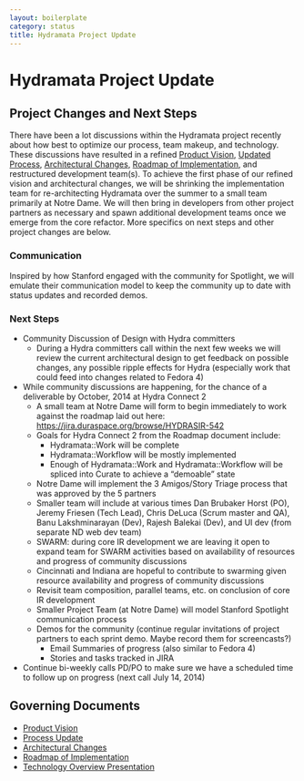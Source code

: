 ```yaml
---
layout: boilerplate
category: status
title: Hydramata Project Update
---
```

# Hydramata Project Update

## Project Changes and Next Steps
There have been a lot discussions within the Hydramata project recently about how best to optimize our process, team makeup, and technology. These discussions have resulted in a refined [Product Vision][1], [Updated Process][2], [Architectural Changes][3], [Roadmap of Implementation][4], and restructured development team(s). To achieve the first phase of our refined vision and architectural changes, we will be shrinking the implementation team for re-architecting Hydramata over the summer to a small team primarily at Notre Dame. We will then bring in developers from other project partners as necessary and spawn additional development teams once we emerge from the core refactor. More specifics on next steps and other project changes are below.

### Communication
Inspired by how Stanford engaged with the community for Spotlight, we will emulate their communication model to keep the community up to date with status updates and recorded demos.

### Next Steps

- Community Discussion of Design with Hydra committers
	- During a Hydra committers call within the next few weeks we will review the current architectural design to get feedback on possible changes, any possible ripple effects for Hydra (especially work that could feed into changes related to Fedora 4)
- While community discussions are happening, for the chance of a deliverable by October, 2014 at Hydra Connect 2
	- A small team at Notre Dame will form to begin immediately to work against the roadmap laid out here: https://jira.duraspace.org/browse/HYDRASIR-542
	- Goals for Hydra Connect 2 from the Roadmap document include:
		- Hydramata::Work will be complete
		- Hydramata::Workflow will be mostly implemented
		- Enough of Hydramata::Work and Hydramata::Workflow will be spliced into Curate to achieve a “demoable” state
	- Notre Dame will implement the 3 Amigos/Story Triage process that was approved by the 5 partners 
	- Smaller team will include at various times Dan Brubaker Horst (PO), Jeremy Friesen (Tech Lead), Chris DeLuca (Scrum master and QA), Banu Lakshminarayan (Dev), Rajesh Balekai (Dev), and UI dev (from separate ND web dev team)
	- SWARM: during core IR development we are leaving it open to expand team for SWARM activities based on availability of resources and progress of community discussions
	- Cincinnati and Indiana are hopeful to contribute to swarming given resource availability and progress of community discussions
	- Revisit team composition, parallel teams, etc. on conclusion of core IR development
	- Smaller Project Team (at Notre Dame) will model Stanford Spotlight communication process
	- Demos for the community (continue regular invitations of project partners to each sprint demo. Maybe record them for screencasts?)
		- Email Summaries of progress (also similar to Fedora 4)
		- Stories and tasks tracked in JIRA
- Continue bi-weekly calls PD/PO to make sure we have a scheduled time to follow up on progress (next call July 14, 2014)

## Governing Documents
- [Product Vision][1]
- [Process Update][2]
- [Architectural Changes][3]
- [Roadmap of Implementation][4]
- [Technology Overview Presentation][5]

[1]: https://docs.google.com/document/d/1cOoKqkKVozt2PepxJngVlPiid0_pevx3wxSugomD6fM
[2]: https://docs.google.com/document/d/1ZkosJb9eV6b-7s7AZ4rd9evSyRtF82505LxVcRsKQ5U
[3]: https://docs.google.com/presentation/d/1STbFaANF3-bpBe_wXvQi1CVQxvkyD8khOO99Vnm6PJY
[4]: https://docs.google.com/document/d/1ZJx75-Pm3xZ0MdUmIGhX19RFt2NgaivU0oLwO_-vciM
[5]: https://wiki.duraspace.org/download/attachments/34664613/OR_14_Hydramata_Deep_Dive%20final_2.pptx
